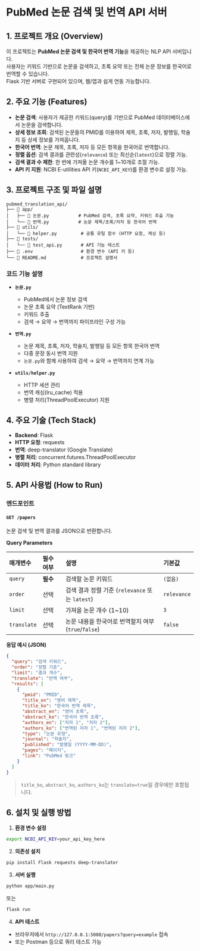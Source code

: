 
# PubMed 논문 검색 및 번역 API 서버

## 1. 프로젝트 개요 (Overview)

이 프로젝트는 **PubMed 논문 검색 및 한국어 번역 기능**을 제공하는 NLP API 서버입니다.  
사용자는 키워드 기반으로 논문을 검색하고, 초록 요약 또는 전체 논문 정보를 한국어로 번역할 수 있습니다.  
Flask 기반 서버로 구현되어 있으며, 웹/앱과 쉽게 연동 가능합니다.

## 2. 주요 기능 (Features)

- **논문 검색**: 사용자가 제공한 키워드(query)를 기반으로 PubMed 데이터베이스에서 논문을 검색합니다.
- **상세 정보 조회**: 검색된 논문들의 PMID를 이용하여 제목, 초록, 저자, 발행일, 학술지 등 상세 정보를 가져옵니다.
- **한국어 번역**: 논문 제목, 초록, 저자 등 모든 항목을 한국어로 번역합니다.
- **정렬 옵션**: 검색 결과를 관련성(`relevance`) 또는 최신순(`latest`)으로 정렬 가능.
- **검색 결과 수 제한**: 한 번에 가져올 논문 개수를 1~10개로 조절 가능.
- **API 키 지원**: NCBI E-utilities API 키(`NCBI_API_KEY`)를 환경 변수로 설정 가능.

## 3. 프로젝트 구조 및 파일 설명

~~~shell
pubmed_translation_api/
├── 📁 app/
│   ├── 📜 논문.py           # PubMed 검색, 초록 요약, 키워드 추출 기능
│   └── 📜 번역.py           # 논문 제목/초록/저자 등 한국어 번역
├── 📁 utils/
│   └── 📜 helper.py         # 공통 유틸 함수 (HTTP 요청, 캐싱 등)
├── 📁 tests/
│   └── 📜 test_api.py       # API 기능 테스트
├── 📜 .env                  # 환경 변수 (API 키 등)
└── 📜 README.md             # 프로젝트 설명서
~~~

### 코드 기능 설명

- **`논문.py`**
  - PubMed에서 논문 정보 검색
  - 논문 초록 요약 (TextRank 기반)
  - 키워드 추출
  - 검색 → 요약 → 번역까지 파이프라인 구성 가능

- **`번역.py`**
  - 논문 제목, 초록, 저자, 학술지, 발행일 등 모든 항목 한국어 번역
  - 다중 문장 동시 번역 지원
  - `논문.py`와 함께 사용하여 검색 → 요약 → 번역까지 연계 가능

- **`utils/helper.py`**
  - HTTP 세션 관리
  - 번역 캐싱(lru_cache) 적용
  - 병렬 처리(ThreadPoolExecutor) 지원

## 4. 주요 기술 (Tech Stack)

- **Backend**: Flask
- **HTTP 요청**: requests
- **번역**: deep-translator (Google Translate)
- **병렬 처리**: concurrent.futures.ThreadPoolExecutor
- **데이터 처리**: Python standard library

## 5. API 사용법 (How to Run)

### 엔드포인트

#### `GET /papers`

논문 검색 및 번역 결과를 JSON으로 반환합니다.

**Query Parameters**

| 매개변수      | 필수 여부 | 설명                                                      | 기본값      |
| :------------ | :------- | :-------------------------------------------------------- | :---------- |
| `query`       | **필수** | 검색할 논문 키워드                                        | `(없음)`    |
| `order`       | 선택     | 검색 결과 정렬 기준 (`relevance` 또는 `latest`)           | `relevance` |
| `limit`       | 선택     | 가져올 논문 개수 (1~10)                                  | `3`         |
| `translate`   | 선택     | 논문 내용을 한국어로 번역할지 여부 (`true`/`false`)      | `false`     |

**응답 예시 (JSON)**

~~~json
{
  "query": "검색 키워드",
  "order": "정렬 기준",
  "limit": "결과 개수",
  "translate": "번역 여부",
  "results": [
    {
      "pmid": "PMID",
      "title_en": "영어 제목",
      "title_ko": "한국어 번역 제목",
      "abstract_en": "영어 초록",
      "abstract_ko": "한국어 번역 초록",
      "authors_en": ["저자 1", "저자 2"],
      "authors_ko": ["번역된 저자 1", "번역된 저자 2"],
      "type": "논문 유형",
      "journal": "학술지",
      "published": "발행일 (YYYY-MM-DD)",
      "pages": "페이지",
      "link": "PubMed 링크"
    }
  ]
}
~~~

> `title_ko`, `abstract_ko`, `authors_ko`는 `translate=true`일 경우에만 포함됩니다.

## 6. 설치 및 실행 방법

1. **환경 변수 설정**
~~~bash
export NCBI_API_KEY=your_api_key_here
~~~

2. **의존성 설치**
~~~bash
pip install Flask requests deep-translator
~~~

3. **서버 실행**
~~~bash
python app/main.py
~~~
또는
~~~bash
flask run
~~~

4. **API 테스트**
- 브라우저에서 `http://127.0.0.1:5000/papers?query=example` 접속
- 또는 Postman 등으로 쿼리 테스트 가능
